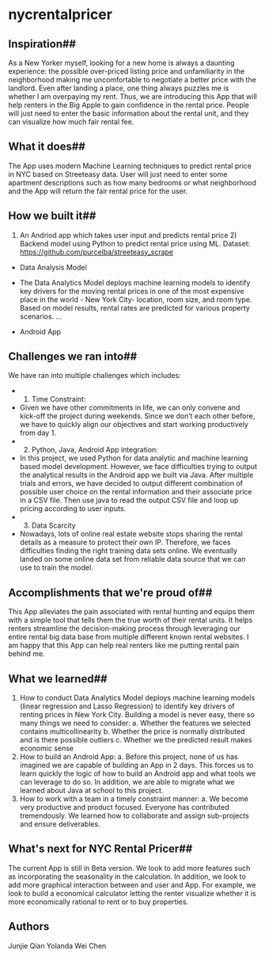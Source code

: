 # nycrentalpricer

## Inspiration##

As a New Yorker myself, looking for a new home is always a daunting experience: the possible over-priced listing price and unfamiliarity in the neighborhood making me uncomfortable to negotiate a better price with the landlord. Even after landing a place, one thing always puzzles me is whether I am overpaying my rent. 
Thus, we are introducing this App that will help renters in the Big Apple to gain confidence in the rental price. People will just need to enter the basic information about the rental unit, and they can visualize how much fair rental fee.

## What it does##
The App uses modern Machine Learning techniques to predict rental price in NYC based on Streeteasy data. User will just need to enter some apartment descriptions such as how many bedrooms or what neighborhood and the App will return the fair rental price for the user.

## How we built it##
1) An Andriod app which takes user input and predicts rental price 2) Backend model using Python to predict rental price using ML. Dataset: https://github.com/purcelba/streeteasy_scrape
 - Data Analysis Model
 - The Data Analytics Model deploys machine learning models to identify key drivers for the moving rental prices in one of the most expensive place in the world - New York City- location, room size, and room type. Based on model results, rental rates are predicted for various property scenarios. …

 - Android App

## Challenges we ran into##
We have ran into multiple challenges which includes:
- 1.	Time Constraint:
- Given we have other commitments in life, we can only convene and kick-off the project during weekends. Since we don’t each other before, we have to quickly align our objectives and start working productively from day 1.
- 2.	Python, Java, Android App integration:
- In this project, we used Python for data analytic and machine learning based model development. However, we face difficulties trying to output the analytical results in the Android app we built via Java. After multiple trials and errors, we have decided to output different combination of possible user choice on the rental information and their associate price in a CSV file. Then use java to read the output CSV file and loop up pricing according to user inputs.
- 3.	Data Scarcity
- Nowadays, lots of online real estate website stops sharing the rental details as a measure to protect their own IP. Therefore, we faces difficulties finding the right training data sets online. We eventually landed on some online data set from reliable data source that we can use to train the model.

## Accomplishments that we're proud of##
This App alleviates the pain associated with rental hunting and equips them with a simple tool that tells them the true worth of their rental units. It helps renters streamline the decision-making process through leveraging our entire rental big data base from multiple different known rental websites.
I am happy that this App can help real renters like me putting rental pain behind me.

## What we learned##
1.	How to conduct Data Analytics Model deploys machine learning models (linear regression and Lasso Regression) to identify key drivers of renting prices in New York City. Building a model is never easy, there so many things we need to consider:
a.	Whether the features we selected contains multicollinearity
b.	Whether the price is normally distributed and is there possible outliers
c.	Whether we the predicted result makes economic sense
2.	How to build an Android App:
a.	Before this project, none of us has imagined we are capable of building an App in 2 days. This forces us to learn quickly the logic of how to build an Android app and what tools we can leverage to do so. In addition, we are able to migrate what we learned about Java at school to this project.
3.	How to work with a team in a timely constraint manner:
a.	We become very productive and product focused. Everyone has contributed tremendously. We learned how to collaborate and assign sub-projects and ensure deliverables.

## What's next for NYC Rental Pricer##
The current App is still in Beta version. We look to add more features such as incorporating the seasonality in the calculation. In addition, we look to add more graphical interaction between and user and App. For example, we look to build a economical calculator letting the renter visualize whether it is more economically rational to rent or to buy properties.
 	 

## Authors
Junjie Qian
Yolanda
Wei Chen

